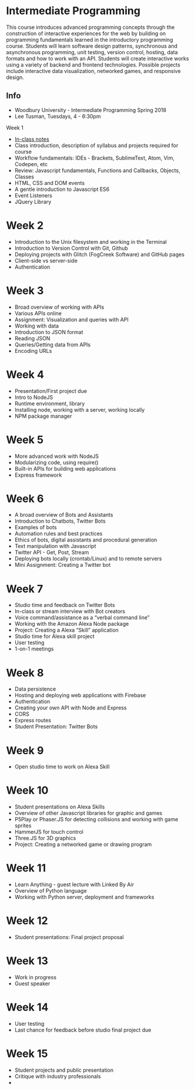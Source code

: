 # Intermediate Programming

This course introduces advanced programming concepts through the construction of interactive experiences for the web by building on programming fundamentals learned in the introductory programming course. Students will learn software design patterns, synchronous and asynchronous programming, unit testing, version control, hosting, data formats and how to work with an API. Students will create interactive works using a variety of backend and frontend technologies. Possible projects include interactive data visualization, networked games, and responsive design.

## Info
- Woodbury University - Intermediate Programming Spring 2018
- Lee Tusman, Tuesdays, 4 - 6:30pm  

Week 1
* [In-class notes](classes/week1.md)
* Class introduction, description of syllabus and projects required for course
* Workflow fundamentals: IDEs - Brackets, SublimeText, Atom, Vim, Codepen, etc
* Review: Javascript fundamentals, Functions and Callbacks, Objects, Classes
* HTML, CSS and DOM events
* A gentle introduction to Javascript ES6
* Event Listeners
* JQuery Library

# Week 2
* Introduction to the Unix filesystem and working in the Terminal
* Introduction to Version Control with Git, Github
* Deploying projects with Glitch (FogCreek Software) and GitHub pages
* Client-side vs server-side
* Authentication

# Week 3
* Broad overview of working with APIs
* Various APIs online
* Assignment: Visualization and queries with API
* Working with data
* Introduction to JSON format
* Reading JSON
* Queries/Getting data from APIs
* Encoding URLs

# Week 4
* Presentation/First project due
* Intro to NodeJS
* Runtime environment, library
* Installing node, working with a server, working locally
* NPM package manager

# Week 5
* More advanced work with NodeJS
* Modularizing code, using require()
* Built-in APIs for building web applications
* Express framework

# Week 6
* A broad overview of Bots and Assistants
* Introduction to Chatbots, Twitter Bots
* Examples of bots
* Automation rules and best practices
* Ethics of bots, digital assistants and procedural generation
* Text manipulation with Javascript
* Twitter API - Get, Post, Stream
* Deploying bots locally (crontab/Linux) and to remote servers
* Mini Assignment: Creating a Twitter bot

# Week 7
* Studio time and feedback on Twitter Bots
* In-class or stream interview with Bot creators
* Voice command/assistance as a “verbal command line”
* Working with the Amazon Alexa Node package
* Project: Creating a Alexa “Skill” application
* Studio time for Alexa skill project
* User testing
* 1-on-1 meetings

# Week 8
* Data persistence
* Hosting and deploying web applications with Firebase
* Authentication
* Creating your own API with Node and Express
* CORS
* Express routes
* Student Presentation: Twitter Bots

# Week 9
* Open studio time to work on Alexa Skill

# Week 10
* Student presentations on Alexa Skills
* Overview of other Javascript libraries for graphic and games
* P5Play or Phaser.JS for detecting collisions and working with game sprites
* HammerJS for touch control
* Three.JS for 3D graphics
* Project: Creating a networked game or drawing program

# Week 11
* Learn Anything - guest lecture with Linked By Air
* Overview of Python language
* Working with Python server, deployment and frameworks

# Week 12
* Student presentations: Final project proposal

# Week 13
* Work in progress
* Guest speaker

# Week 14
* User testing
* Last chance for feedback before studio final project due

# Week 15
* Student projects and public presentation
* Critique with industry professionals
*
